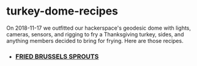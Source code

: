 # turkey-dome-recipes
On 2018-11-17 we outfitted our hackerspace's geodesic dome with lights, cameras, sensors, and rigging to fry a Thanksgiving turkey, sides, and anything members decided to bring for frying. Here are those recipes.

 * ### [FRIED BRUSSELS SPROUTS](recipe/fried-brussels-sprouts.md "fried brussels sprouts recipe")
